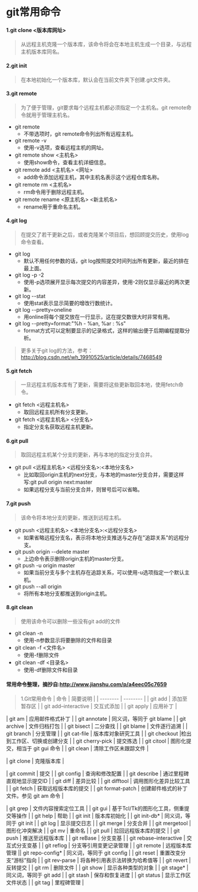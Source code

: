 ﻿# git常用命令

#### 1.git clone <版本库网址>
> 从远程主机克隆一个版本库，该命令将会在本地主机生成一个目录，与远程主机版本库同名。

#### 2.git init
> 在本地初始化一个版本库，默认会在当前文件夹下创建.git文件夹。

#### 3.git remote
> 为了便于管理，git要求每个远程主机都必须指定一个主机名。git remote命令就用于管理主机名。
- git remote
  - 不带选项时，git remote命令列出所有远程主机。
- git remote -v
  - 使用-v选项，查看远程主机的网址。
- git remote show <主机名>
  - 使用show命令，查看主机详细信息。
- git remote add <主机名> <网址>
  - add命令添加远程主机，其中主机名表示这个远程仓库名称。
- git remote rm <主机名>
  - rm命令用于删除远程主机。
- git remote rename <原主机名> <新主机名>
  - rename用于重命名主机。
#### 4.git log
> 在提交了若干更新之后，或者克隆某个项目后，想回顾提交历史，使用log命令查看。
- git log
  - 默认不用任何参数的话，git log按照提交时间列出所有更新，最近的排在最上面。
- git log -p -2
  - 使用-p选项展开显示每次提交的内容差异，使用-2则仅显示最近的两次更新。
- git log --stat
  - 使用stat表示显示简要的增改行数统计。
- git log --pretty=oneline
  - 用online将每个提交放在一行显示，这在提交数很大时非常有用。
- git log --pretty=format:"%h - %an, %ar : %s"
  - format方式可以定制要显示的记录格式，这样的输出便于后期编程提取分析。
> 更多关于git log的方法，参考：http://blog.csdn.net/wh_19910525/article/details/7468549
#### 5.git fetch
> 一旦远程主机版本库有了更新，需要将这些更新取回本地，使用fetch命令。
- git fetch <远程主机名>
  - 取回远程主机所有分支更新。
- git fetch <远程主机名> <分支名>
  - 指定分支名获取远程主机更新。
#### 6.git pull
> 取回远程主机某个分支的更新，再与本地的指定分支合并。
- git pull <远程主机名> <远程分支名>:<本地分支名>
  - 比如取回origin主机的next分支，与本地的master分支合并，需要这样写:git pull origin next:master
  - 如果远程分支与当前分支合并，则冒号后可以省略。
#### 7.git push
> 该命令将本地分支的更新，推送到远程主机。
- git push <远程主机名> <本地分支名>:<远程分支名>
  - 如果省略远程分支名，表示将本地分支推送与之存在"追踪关系"的远程分支。
- git push origin --delete master
  - 上边命令表示删除origin主机的master分支。
- git push -u origin master
  - 如果当前分支与多个主机存在追踪关系，可以使用-u选项指定一个默认主机。
- git push --all origin
  - 将所有本地分支都推送到origin主机。
#### 8.git clean
> 使用该命令可以删除一些没有git add的文件
- git clean -n
  - 使用-n参数显示将要删除的文件和目录
- git clean -f <文件名>
  - 使用-f删除文件
- git clean -df <目录名>
  - 使用-df删除文件和目录

#### 常用命令整理，摘抄自:http://www.jianshu.com/p/a4eec05c7659
> 1.Git常用命令
| 命令 | 简要说明 |
| -------- | -------- |
| git add | 添加至暂存区
 |
| git add–interactive | 交互式添加
 |
| git apply | 应用补丁 |

| git am | 应用邮件格式补丁
 |
| git annotate | 同义词，等同于 git blame
 |
| git archive | 文件归档打包
 |
| git bisect | 二分查找
 |
| git blame | 文件逐行追溯
 |
| git branch | 分支管理
 |
| git cat-file | 版本库对象研究工具
 |
| git checkout |检出到工作区、切换或创建分支
 |
| git cherry-pick | 提交拣选
 |
| git citool | 图形化提交，相当于 git gui 命令
 |
| git clean | 清除工作区未跟踪文件 |

| git clone | 克隆版本库 |

| git commit | 提交 |
| git config | 查询和修改配置
 |
| git describe | 通过里程碑直观地显示提交ID |
| git diff | 差异比较
 |
| git difftool | 调用图形化差异比较工具 |
| git fetch | 获取远程版本库的提交
 |
| git format-patch | 创建邮件格式的补丁文件。参见 git am 命令 |

| git grep | 文件内容搜索定位工具
 |
| git gui | 基于Tcl/Tk的图形化工具，侧重提交等操作
 |
| git help | 帮助
 |
| git init | 版本库初始化 |
| git init-db* | 同义词，等同于 git init |
| git log | 显示提交日志
 |
| git merge | 分支合并
 |
| git mergetool | 图形化冲突解决
 |
| git mv | 重命名
 |
| git pull | 拉回远程版本库的提交 |
| git push | 推送至远程版本库 |
| git reBase | 分支变基 |
| git rebase–interactive | 交互式分支变基
 |
| git reflog | 分支等引用变更记录管理 |
| git remote | 远程版本库管理 || git repo-config* | 同义词，等同于 git config |
| git reset | 重置改变分支“游标”指向 |
| git rev-parse | 将各种引用表示法转换为哈希值等 |
| git revert | 反转提交 |
| git rm | 删除文件 |
| git show | 显示各种类型的对象 |
| git stage* | 同义词，等同于 git add |
| git stash | 保存和恢复进度
 |
| git status | 显示工作区文件状态
 |
| git tag | 里程碑管理
 |

